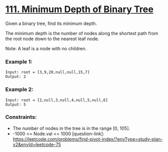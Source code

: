 # [111. Minimum Depth of Binary Tree](question-link) 
Given a binary tree, find its minimum depth.

The minimum depth is the number of nodes along the shortest path from the root node down to the nearest leaf node.

Note: A leaf is a node with no children.

 

### Example 1:
```text
Input: root = [3,9,20,null,null,15,7]
Output: 2
```

### Example 2:
```text
Input: root = [2,null,3,null,4,null,5,null,6]
Output: 5
```
 

### Constraints:

* The number of nodes in the tree is in the range [0, 105].
* -1000 <= Node.val <= 1000
[question-link]: https://leetcode.com/problems/find-pivot-index/?envType=study-plan-v2&envId=leetcode-75
